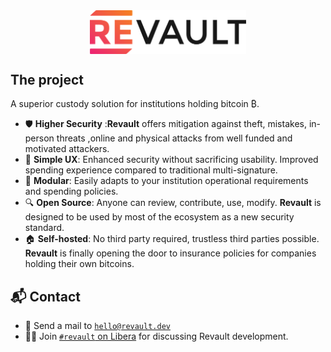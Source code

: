 <img src="https://github.com/revault/.github/raw/main/profile/revault-colored-logo.svg" alt="Revault logo" width="250" style="display: block; margin-left: auto; margin-right: auto;"/>

## The project

A superior custody solution for institutions holding bitcoin ₿.

- 🛡️  **Higher Security** :**Revault** offers mitigation against theft, mistakes, in-person threats ,online and physical attacks from well funded and motivated attackers.
- 💁 **Simple UX**: Enhanced security without sacrificing usability. Improved spending experience compared to traditional multi-signature.
- 🔩 **Modular**: Easily adapts to your institution operational requirements and spending policies.
- 🔍 **Open Source**: Anyone can review, contribute, use, modify. **Revault** is designed to be used by most of the ecosystem as a new security standard.
- 🏠 **Self-hosted**: No third party required, trustless third parties possible. **Revault** is finally opening the door to insurance policies for companies holding their own bitcoins.


## 📬 Contact

- 📨 Send a mail to [`hello@revault.dev`](mailto:hello@revault.dev)
- 🧑‍💻 Join [`#revault` on Libera](https://web.libera.chat/?channels=#revault) for discussing Revault development.
